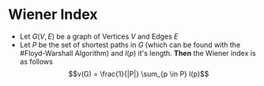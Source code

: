 # Wiener Index
- Let $G(V,E)$ be a graph of Vertices $V$ and Edges $E$
- Let $P$ be the set of shortest paths in $G$ (which can be found with the #Floyd-Warshall Algorithm) and $l(p)$ it's length.
**Then** the Wiener index is as follows
$$v(G) = \frac{1}{|P|} \sum_{p \in P} l(p)$$